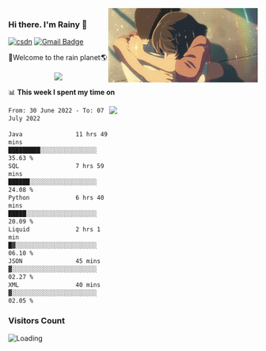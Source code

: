 <img  align='right' height="150" src="https://github.com/LikeRainDay/LikeRainDay/blob/master/pic/img_rain_1.gif?raw=true">



### Hi there. I'm Rainy :lemon:

[![csdn](https://img.shields.io/badge/-csdn-c14438?style=flat-square&logo=c&logoColor=white)](https://blog.csdn.net/qq_15807167)
[![Gmail Badge](https://img.shields.io/badge/-gmail-c14438?style=flat-square&logo=Gmail&logoColor=white&link=mailto:houshuai0816@gmail.com)](mailto:houshuai0816@gmail.com)

🚀Welcome to the rain planet🌎

<center>
<img align='center'  src="https://source.unsplash.com/random/1200x600">
</center>

📊 **This week I spent my time on**

<img align='right'   width="300" src="https://github-readme-stats.vercel.app/api?username=LikeRainDay&show_icons=true&title_color=fff&icon_color=79ff97&text_color=9f9f9f&bg_color=151515">

<!--START_SECTION:waka-->

```text
From: 30 June 2022 - To: 07 July 2022

Java               11 hrs 49 mins  █████████░░░░░░░░░░░░░░░░   35.63 %
SQL                7 hrs 59 mins   ██████░░░░░░░░░░░░░░░░░░░   24.08 %
Python             6 hrs 40 mins   █████░░░░░░░░░░░░░░░░░░░░   20.09 %
Liquid             2 hrs 1 min     █▓░░░░░░░░░░░░░░░░░░░░░░░   06.10 %
JSON               45 mins         ▓░░░░░░░░░░░░░░░░░░░░░░░░   02.27 %
XML                40 mins         ▓░░░░░░░░░░░░░░░░░░░░░░░░   02.05 %
```

<!--END_SECTION:waka-->

### Visitors Count
<img align="left" src = "https://profile-counter.glitch.me/LikeRainDay/count.svg" alt ="Loading">
